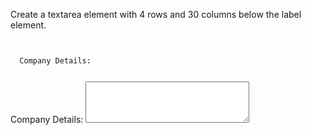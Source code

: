 Create a textarea element with 4 rows and 30 columns below the label element.

<codeblock language="html" type="exercise" testMode="fixedInput" defaultCSS="form {max-width: 300px; margin: 10px auto; font-family: Lato; border-radius: 10px; padding: 1rem; box-shadow: 0px 0px 4px; background-color: snow; font-size: 1.2rem; } form * { margin: 0.5rem; } button , input[type=`button`] { padding: 0.2rem 1rem; font-size: 1.1rem; font-weight: 700; margin: 1rem 0; }">
<code>
<form>
  <label>Company Details:</label>
</form>
</code>

<solution>
<form>
  <label>Company Details:</label>
  <textarea
    rows="4"
    cols="30"
  ></textarea>
</form>
</solution>
</codeblock>